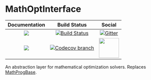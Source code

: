 # MathOptInterface

| **Documentation** | **Build Status** | **Social** |
|:-----------------:|:----------------:|:----------:|
| [![][docs-stable-img]][docs-stable-url] | [![Build Status][build-img]][build-url] | [![Gitter][gitter-img]][gitter-url] |
| [![][docs-latest-img]][docs-latest-url] | [![Codecov branch][codecov-img]][codecov-url] | [<img src="https://upload.wikimedia.org/wikipedia/commons/thumb/a/af/Discourse_logo.png/799px-Discourse_logo.png" width="64">][discourse-url] |

An abstraction layer for mathematical optimization solvers. Replaces [MathProgBase](https://github.com/JuliaOpt/MathProgBase.jl).

[docs-stable-img]: https://img.shields.io/badge/docs-stable-blue.svg
[docs-latest-img]: https://img.shields.io/badge/docs-latest-blue.svg
[docs-stable-url]: http://www.juliaopt.org/MathOptInterface.jl/stable
[docs-latest-url]: http://www.juliaopt.org/MathOptInterface.jl/latest

[build-img]: https://travis-ci.org/JuliaOpt/MathOptInterface.jl.svg?branch=master
[build-url]: https://travis-ci.org/JuliaOpt/MathOptInterface.jl
[codecov-img]: http://codecov.io/github/JuliaOpt/MathOptInterface.jl/coverage.svg?branch=master
[codecov-url]: http://codecov.io/github/JuliaOpt/MathOptInterface.jl?branch=master

[gitter-url]: https://gitter.im/JuliaOpt/JuMP-dev?utm_source=share-link&utm_medium=link&utm_campaign=share-link
[gitter-img]: https://badges.gitter.im/JuliaOpt/JuMP-dev.svg
[discourse-url]: https://discourse.julialang.org/c/domain/opt
